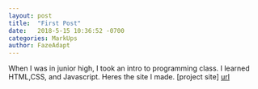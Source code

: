 ```yaml
---
layout: post
title:  "First Post"
date:   2018-5-15 10:36:52 -0700
categories: MarkUps
author: FazeAdapt
---
```


When I was in junior high, I took an intro to programming class. I learned HTML,CSS, and Javascript. Heres the site I made.
[project site] [url]

[url]: /website/